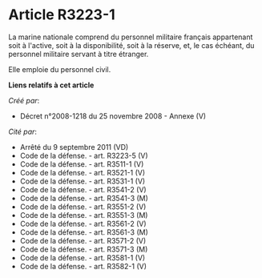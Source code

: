 # Article R3223-1

La marine nationale comprend du personnel militaire français appartenant soit à l'active, soit à la disponibilité, soit à la
réserve, et, le cas échéant, du personnel militaire servant à titre étranger.

Elle emploie du personnel civil.

**Liens relatifs à cet article**

_Créé par_:

  - Décret n°2008-1218 du 25 novembre 2008 -  Annexe (V)

_Cité par_:

  - Arrêté du 9 septembre 2011 (VD)
  - Code de la défense. - art. R3223-5 (V)
  - Code de la défense. - art. R3511-1 (V)
  - Code de la défense. - art. R3521-1 (V)
  - Code de la défense. - art. R3531-1 (V)
  - Code de la défense. - art. R3541-2 (V)
  - Code de la défense. - art. R3541-3 (M)
  - Code de la défense. - art. R3551-2 (V)
  - Code de la défense. - art. R3551-3 (M)
  - Code de la défense. - art. R3561-2 (V)
  - Code de la défense. - art. R3561-3 (M)
  - Code de la défense. - art. R3571-2 (V)
  - Code de la défense. - art. R3571-3 (M)
  - Code de la défense. - art. R3581-1 (V)
  - Code de la défense. - art. R3582-1 (V)
